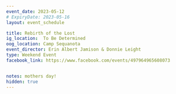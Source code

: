 ```yaml
---
event_date: 2023-05-12
# ExpiryDate: 2023-05-16
layout: event_schedule

title: Rebirth of the Lost
ig_location:  To Be Determined
oog_location: Camp Sequanota
event_director: Erin Albert Jamison & Donnie Leight
type: Weekend Event
facebook_link: https://www.facebook.com/events/497964965608073


notes: mothers day!
hidden: true
---
```

